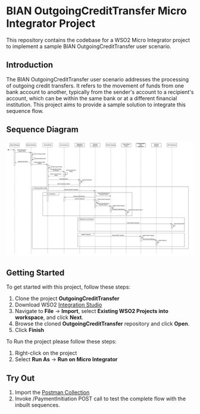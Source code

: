 # BIAN OutgoingCreditTransfer Micro Integrator Project

This repository contains the codebase for a WSO2 Micro Integrator project to implement a sample BIAN OutgoingCreditTransfer user scenario.

## Introduction

The BIAN OutgoingCreditTransfer user scenario addresses the processing of outgoing credit transfers. It refers to the movement of funds from one bank account to another, typically from the sender's account to a recipient's account, which can be within the same bank or at a different financial institution. This project aims to provide a sample solution to integrate this sequence flow.

## Sequence Diagram

![Sequence Diagram - OutgoingCreditTransfer](<Sequence Diagram OutgoingCreditTransfer.png>)

## Getting Started

To get started with this project, follow these steps:

1. Clone the project **OutgoingCreditTransfer**
2. Download WSO2 [Integration Studio](https://wso2.com/micro-integrator/#)
3. Navigate to **File** -> **Import**, select **Existing WSO2 Projects into workspace**, and click **Next**.
4. Browse the cloned **OutgoingCreditTransfer** repository and click **Open**.
5. Click **Finish**

To Run the project please follow these steps:

1. Right-click on the project
2. Select **Run As** -> **Run on Micro Integrator**

## Try Out

1. Import the [Postman Collection](https://elements.getpostman.com/redirect?entityId=899173-8ea5decb-c6c1-4051-bdeb-30f712de015a&entityType=collection)
2. Invoke /PaymentInitiation POST call to test the complete flow with the inbuilt sequences. 
